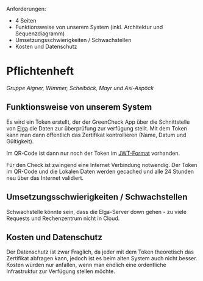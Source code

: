 Anforderungen: 

* 4 Seiten
* Funktionsweise von unserem System (inkl. Architektur und Sequenzdiagramm)
* Umsetzungsschwierigkeiten / Schwachstellen
* Kosten und Datenschutz 

# Pflichtenheft

*Gruppe Aigner, Wimmer, Scheiböck, Mayr und Asi-Aspöck*

## Funktionsweise von unserem System

Es wird ein Token erstellt, der der GreenCheck App über die Schnittstelle von [Elga](https://secure.gesundheit.gv.at/gruenerpass/zertifikate) die Daten zur überprüfung zur verfügung stellt. Mit dem Token kann man dann öffentlich das Zertifikat kontrollieren (Name, Datum und Gültigkeit).

Im QR-Code ist dann nur noch der Token im [JWT-Format](https://jwt.io/) vorhanden.

Für den Check ist zwingend eine Internet Verbindung notwendig.
Der Token im QR-Code und die Lokalen Daten werden gecached und alle 24 Stunden neu über das Internet validiert.


## Umsetzungsschwierigkeiten / Schwachstellen

Schwachstelle könnte sein, dass die Elga-Server down gehen - zu viele Requests und Rechenzentrum nicht in Cloud.

## Kosten und Datenschutz 

Der Datenschutz ist zwar Fraglich, da jeder mit dem Token theoretisch das Zertifikat abfragen kann, jedoch ist es beim alten System auch nicht besser.
Kosten würden nur anfallen, wenn man endlich eine ordentliche Infrastruktur zur Verfügung stellen möchte.
